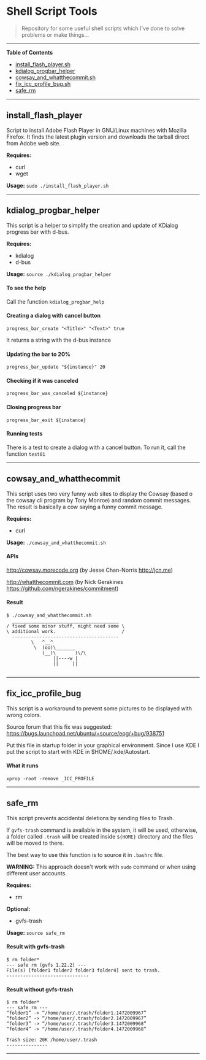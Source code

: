# Shell Script Tools

> Repository for some useful shell scripts which I've done to solve problems or make things...

---
**Table of Contents**  

- [install_flash_player.sh](#install_flash_player)
- [kdialog_progbar_helper](#kdialog_progbar_helper)
- [cowsay_and_whatthecommit.sh](#cowsay_and_whatthecommit)
- [fix_icc_profile_bug.sh](#fix_icc_profile_bug)
- [safe_rm](#safe_rm)



---
## install_flash_player
Script to install Adobe Flash Player in GNU/Linux machines with Mozilla Firefox. It finds the latest plugin version and downloads the tarball direct from Adobe web site.

**Requires:**
* curl
* wget

**Usage:** `sudo ./install_flash_player.sh`

---

## kdialog_progbar_helper
This script is a helper to simplify the creation and update of KDialog progress bar with d-bus.

**Requires:**
* kdialog
* d-bus


**Usage:** `source ./kdialog_progbar_helper`

#### To see the help

Call the function `kdialog_progbar_help`


#### Creating a dialog with cancel button
`progress_bar_create "<Title>" "<Text>" true`

It returns a string with the d-bus instance


#### Updating the bar to 20%
`progress_bar_update "${instance}" 20`

#### Checking if it was canceled
`progress_bar_was_canceled ${instance}`

#### Closing progress bar
`progress_bar_exit ${instance}`

#### Running tests
There is a test to create a dialog with a cancel button. To run it, call the function `test01`

---


## cowsay_and_whatthecommit

This script uses two very funny web sites to display the Cowsay (based o the cowsay cli program by Tony Monroe) and random commit messages. The result is basically a cow saying a funny commit message.

**Requires:**
* curl

**Usage:** `./cowsay_and_whatthecommit.sh`


#### APIs

http://cowsay.morecode.org (by Jesse Chan-Norris <http://jcn.me>)

http://whatthecommit.com (by Nick Gerakines <https://github.com/ngerakines/commitment>)


#### Result
```
$ ./cowsay_and_whatthecommit.sh
  _______________________________________
/ fixed some minor stuff, might need some \
\ additional work.                        /
  ---------------------------------------
         \   ^__^ 
          \  (oo)\_______
             (__)\       )\/\
                 ||----w |
                 ||     ||
    
```

---
## fix_icc_profile_bug
This script is a workaround to prevent some pictures to be displayed with wrong colors. 

Source forum that this fix was suggested: https://bugs.launchpad.net/ubuntu/+source/eog/+bug/938751

Put this file in startup folder in your graphical environment. Since I use KDE I put the script to start with KDE in $HOME/.kde/Autostart.

#### What it runs
`xprop -root -remove _ICC_PROFILE`

---

## safe_rm
 This script prevents accidental deletions by sending files to Trash.
 
 If `gvfs-trash` command is available in the system, it will be used, otherwise, a folder called `.trash` will be created inside `${HOME}` directory and the files will be moved to there.

 The best way to use this function is to source it in `.bashrc` file.
 
**WARNING:** This approach doesn't work with `sudo` command or when using different user accounts.
 
**Requires:**
* rm

**Optional:**
* gvfs-trash

**Usage:** `source safe_rm`

#### Result with gvfs-trash
```
$ rm folder*
--- safe rm (gvfs 1.22.2) ---
File(s) [folder1 folder2 folder3 folder4] sent to trash.
------------------------------
```

#### Result without gvfs-trash
```
$ rm folder*
--- safe rm ---
“folder1” -> “/home/user/.trash/folder1.1472009967”
“folder2” -> “/home/user/.trash/folder2.1472009967”
“folder3” -> “/home/user/.trash/folder3.1472009968”
“folder4” -> “/home/user/.trash/folder4.1472009968”

Trash size: 20K /home/user/.trash
---------------

```

---